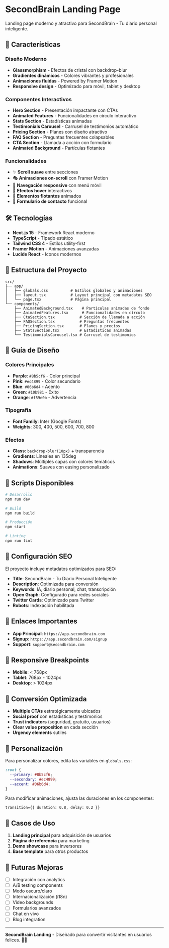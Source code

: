 # SecondBrain Landing Page

Landing page moderno y atractivo para SecondBrain - Tu diario personal inteligente.

## 🚀 Características

### Diseño Moderno
- **Glassmorphism** - Efectos de cristal con backdrop-blur
- **Gradientes dinámicos** - Colores vibrantes y profesionales
- **Animaciones fluidas** - Powered by Framer Motion
- **Responsive design** - Optimizado para móvil, tablet y desktop

### Componentes Interactivos
- **Hero Section** - Presentación impactante con CTAs
- **Animated Features** - Funcionalidades en círculo interactivo
- **Stats Section** - Estadísticas animadas
- **Testimonials Carousel** - Carrusel de testimonios automático
- **Pricing Section** - Planes con diseño atractivo
- **FAQ Section** - Preguntas frecuentes colapsables
- **CTA Section** - Llamada a acción con formulario
- **Animated Background** - Partículas flotantes

### Funcionalidades
- ✨ **Scroll suave** entre secciones
- 🎭 **Animaciones on-scroll** con Framer Motion
- 📱 **Navegación responsive** con menú móvil
- 🎨 **Efectos hover** interactivos
- 🌟 **Elementos flotantes** animados
- 📧 **Formulario de contacto** funcional

## 🛠️ Tecnologías

- **Next.js 15** - Framework React moderno
- **TypeScript** - Tipado estático
- **Tailwind CSS 4** - Estilos utility-first
- **Framer Motion** - Animaciones avanzadas
- **Lucide React** - Iconos modernos

## 📁 Estructura del Proyecto

```
src/
├── app/
│   ├── globals.css          # Estilos globales y animaciones
│   ├── layout.tsx           # Layout principal con metadatos SEO
│   └── page.tsx             # Página principal
└── components/
    ├── AnimatedBackground.tsx    # Partículas animadas de fondo
    ├── AnimatedFeatures.tsx      # Funcionalidades en círculo
    ├── CtaSection.tsx           # Sección de llamada a acción
    ├── FAQSection.tsx           # Preguntas frecuentes
    ├── PricingSection.tsx       # Planes y precios
    ├── StatsSection.tsx         # Estadísticas animadas
    └── TestimonialsCarousel.tsx # Carrusel de testimonios
```

## 🎨 Guía de Diseño

### Colores Principales
- **Purple**: `#8b5cf6` - Color principal
- **Pink**: `#ec4899` - Color secundario
- **Blue**: `#06b6d4` - Acento
- **Green**: `#10b981` - Éxito
- **Orange**: `#f59e0b` - Advertencia

### Tipografía
- **Font Family**: Inter (Google Fonts)
- **Weights**: 300, 400, 500, 600, 700, 800

### Efectos
- **Glass**: `backdrop-blur(10px)` + transparencia
- **Gradients**: Lineales en 135deg
- **Shadows**: Múltiples capas con colores temáticos
- **Animations**: Suaves con easing personalizado

## 🚀 Scripts Disponibles

```bash
# Desarrollo
npm run dev

# Build
npm run build

# Producción
npm start

# Linting
npm run lint
```

## 📝 Configuración SEO

El proyecto incluye metadatos optimizados para SEO:

- **Title**: SecondBrain - Tu Diario Personal Inteligente
- **Description**: Optimizada para conversión
- **Keywords**: IA, diario personal, chat, transcripción
- **Open Graph**: Configurado para redes sociales
- **Twitter Cards**: Optimizado para Twitter
- **Robots**: Indexación habilitada

## 🔗 Enlaces Importantes

- **App Principal**: `https://app.secondbrain.com`
- **Signup**: `https://app.secondbrain.com/signup`
- **Support**: `support@secondbrain.com`

## 📱 Responsive Breakpoints

- **Mobile**: < 768px
- **Tablet**: 768px - 1024px  
- **Desktop**: > 1024px

## 🎯 Conversión Optimizada

- **Multiple CTAs** estratégicamente ubicados
- **Social proof** con estadísticas y testimonios
- **Trust indicators** (seguridad, gratuito, usuarios)
- **Clear value proposition** en cada sección
- **Urgency elements** sutiles

## 🔧 Personalización

Para personalizar colores, edita las variables en `globals.css`:

```css
:root {
  --primary: #8b5cf6;
  --secondary: #ec4899;
  --accent: #06b6d4;
}
```

Para modificar animaciones, ajusta las duraciones en los componentes:

```tsx
transition={{ duration: 0.8, delay: 0.2 }}
```

## 🎪 Casos de Uso

1. **Landing principal** para adquisición de usuarios
2. **Página de referencia** para marketing
3. **Demo showcase** para inversores
4. **Base template** para otros productos

## 🔮 Futuras Mejoras

- [ ] Integración con analytics
- [ ] A/B testing components  
- [ ] Modo oscuro/claro
- [ ] Internacionalización (i18n)
- [ ] Video backgrounds
- [ ] Formularios avanzados
- [ ] Chat en vivo
- [ ] Blog integration

---

**SecondBrain Landing** - Diseñado para convertir visitantes en usuarios felices. 🧠✨
